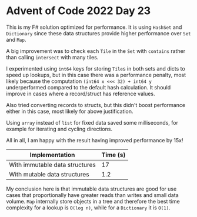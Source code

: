 # Advent of Code 2022 Day 23

This is my F# solution optimized for performance. It is using `HashSet` and `Dictionary` since these data structures provide higher performance over `Set` and `Map`.

A big improvement was to check each `Tile` in the `Set` with `contains` rather than calling `intersect` with many tiles.

I experimented using `int64` keys for storing `Tile`s in both sets and dicts to speed up lookups, but in this case there was a performance penalty, most likely because the computation `(int64 x <<< 32) + int64 y` underperformed compared to the default hash calculation. It should improve in cases where a record/struct has reference values.

Also tried converting records to structs, but this didn't boost performance either in this case, most likely for above justification.

Using `array` instead of `list` for fixed data saved some milliseconds, for example for iterating and cycling directions.

All in all, I am happy with the result having improved performance by 15x!

| Implementation | Time (s)|
|----------------|---------|
| With immutable data structures | 17 |
| With mutable data structures | 1.2 |

My conclusion here is that immutable data structures are good for use cases that proportionally have greater reads than writes and small data volume. `Map` internally store objects in a tree and therefore the best time complexity for a lookup is `O(log n)`, while for a `Dictionary` it is `O(1)`.
